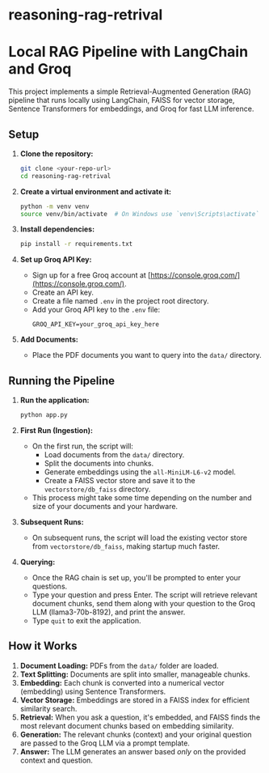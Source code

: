 # reasoning-rag-retrival
# Local RAG Pipeline with LangChain and Groq

This project implements a simple Retrieval-Augmented Generation (RAG) pipeline that runs locally using LangChain, FAISS for vector storage, Sentence Transformers for embeddings, and Groq for fast LLM inference.

## Setup

1.  **Clone the repository:**
    ```bash
    git clone <your-repo-url>
    cd reasoning-rag-retrival
    ```

2.  **Create a virtual environment and activate it:**
    ```bash
    python -m venv venv
    source venv/bin/activate  # On Windows use `venv\Scripts\activate`
    ```

3.  **Install dependencies:**
    ```bash
    pip install -r requirements.txt
    ```

4.  **Set up Groq API Key:**
    *   Sign up for a free Groq account at [https://console.groq.com/](https://console.groq.com/).
    *   Create an API key.
    *   Create a file named `.env` in the project root directory.
    *   Add your Groq API key to the `.env` file:
        ```env
        GROQ_API_KEY=your_groq_api_key_here
        ```

5.  **Add Documents:**
    *   Place the PDF documents you want to query into the `data/` directory.

## Running the Pipeline

1.  **Run the application:**
    ```bash
    python app.py
    ```

2.  **First Run (Ingestion):**
    *   On the first run, the script will:
        *   Load documents from the `data/` directory.
        *   Split the documents into chunks.
        *   Generate embeddings using the `all-MiniLM-L6-v2` model.
        *   Create a FAISS vector store and save it to the `vectorstore/db_faiss` directory.
    *   This process might take some time depending on the number and size of your documents and your hardware.

3.  **Subsequent Runs:**
    *   On subsequent runs, the script will load the existing vector store from `vectorstore/db_faiss`, making startup much faster.

4.  **Querying:**
    *   Once the RAG chain is set up, you'll be prompted to enter your questions.
    *   Type your question and press Enter. The script will retrieve relevant document chunks, send them along with your question to the Groq LLM (llama3-70b-8192), and print the answer.
    *   Type `quit` to exit the application.

## How it Works

1.  **Document Loading:** PDFs from the `data/` folder are loaded.
2.  **Text Splitting:** Documents are split into smaller, manageable chunks.
3.  **Embedding:** Each chunk is converted into a numerical vector (embedding) using Sentence Transformers.
4.  **Vector Storage:** Embeddings are stored in a FAISS index for efficient similarity search.
5.  **Retrieval:** When you ask a question, it's embedded, and FAISS finds the most relevant document chunks based on embedding similarity.
6.  **Generation:** The relevant chunks (context) and your original question are passed to the Groq LLM via a prompt template.
7.  **Answer:** The LLM generates an answer based *only* on the provided context and question.